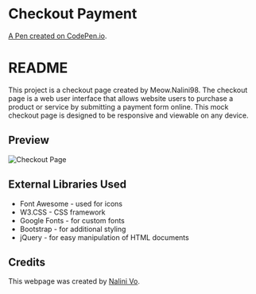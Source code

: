 # Checkout Payment

[A Pen created on CodePen.io](https://codepen.io/Nalini1998/live/VwVgXRM/6c41edcfdea61dae38d11ca9db5fdab5).

# README

This project is a checkout page created by Meow.Nalini98. The checkout page is a web user interface that allows website users to purchase a product or service by submitting a payment form online. This mock checkout page is designed to be responsive and viewable on any device.

## Preview
![Checkout Page](https://assets.codepen.io/10602517/Website_Checkout+Page.PNG)

## External Libraries Used
* Font Awesome - used for icons
* W3.CSS - CSS framework
* Google Fonts - for custom fonts
* Bootstrap - for additional styling
* jQuery - for easy manipulation of HTML documents

## Credits
This webpage was created by [Nalini Vo](https://github.com/Nalini1998). 
